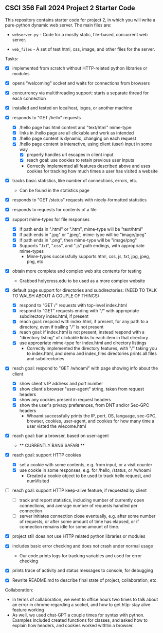 CSCI 356 Fall 2024 Project 2 Starter Code
-----------------------------------------

This repository contains starter code for project 2, in which you will write a
pure-python dynamic web server. The main files are:

* `webserver.py` - Code for a mostly static, file-based, concurrent web server.

* `web_files` - A set of test html, css, image, and other files for the server.

Tasks:

- [x] implemented from scratch without HTTP-related python libraries or modules
- [x] opens "welcoming" socket and waits for connections from browsers  
- [x] concurrency via multithreading support: starts a separate thread for each connection
- [x] installed and tested on localhost, logos, or another machine
- [x] responds to "GET /hello" requests
  - [x] /hello page has html content and "text/html" mime-type
  - [x] links in /hello page are all clickable and work as intended
  - [x] /hello page content is dynamic, changing on each request
  - [x] /hello page content is interactive, using client (user) input in some way
     - [x] properly handles url escapes in client input
     - [x] reach goal: use cookies to retain previous user inputs
      - Correctly implemented all features described above and uses cookies for tracking how much times a user has visited a website
- [x] tracks basic statistics, like number of connections, errors, etc.
  - Can be found in the statistics page  
- [x] responds to "GET /status" requests with nicely-formatted statistics
- [x] responds to requests for contents of a file
- [x] support mime-types for file responses
    - [x] If path ends in ".html" or ".htm", mime-type will be "text/html"
    - [x] If path ends in ".jpg" or ".jpeg", mime-type will be "image/jpeg"
    - [x] If path ends in ".png", then mime-type will be "image/png"
    - [x] Supports ".txt", ".css", and ".js" path endings, with appropriate mime-types
      - Mime-types successfully supports html, css, js, txt, jpg, jpeg, png, etc 
- [x] obtain more complete and complex web site contents for testing
    - Grabbed holycross.edu to be used as a more complex website
- [x] default page support for directories and subdirectories: (NEED TO TALK TO WALSH ABOUT A COUPLE OF THINGS)
    - [x] respond to "GET /" requests with top-level index.html
    - [x] respond to "GET" requests ending with "/" with appropriate
      subdirectory index.html, if present
    - [x] reach goal: respond with index.html, if present, for any path to a
      directory, even if trailing "/" is not present 
    - [x] reach goal: if index.html is not present, instead respond with a
      "directory listing" of clickable links to each item in that directory
    - [x] use appropriate mime-type for index.html and directory listings
      - Correctly implemented the directory features, with "/" taking you to index.html, and demo and index_files directories prints all files and subdirectories  
- [x] reach goal: respond to "GET /whoami" with page showing info about the client
    - [x] show client's IP address and port number
    - [x] show client's browser "user-agent" string, taken from request headers
    - [x] show any cookies present in request headers
    - [x] show the user's privacy preferences, from DNT and/or Sec-GPC headers
      - Whoami successfully prints the IP, port, OS, language, sec-GPC, browser, cookies, user-agent, and cookies for how many time a user visted the wlecome.html  
- [x] reach goal: ban a browser, based on user-agent 
    - ** CURRENTLY BANS SAFARI **
- [x] reach goal: support HTTP cookies
    - [x] set a cookie with some contents, e.g. from input, or a visit counter
    - [x] use cookie in some responses, e.g. for /hello, /status, or /whoami
      -  Created a cookie object to be used to track hello request, and numVisited
- [ ] reach goal: support HTTP keep-alive feature, if requested by client
    - [ ] track and report statistics, including number of currently open
      connections, and average number of requests handled per connection
    - [ ] server initiates connection close eventually, e.g. after some number
      of requests, or after some amount of time has elapsed, or if connection
      remains idle for some amount of time.
- [x] project still does not use HTTP related python libraries or modules
- [x] includes basic error checking and does not crash under normal usage
  - Our code prints logs for tracking variables and used for error checking
- [x] prints trace of activity and status messages to console, for debugging
- [x] Rewrite README.md to describe final state of project, collaboration, etc.


Collaboration:
  - In terms of collaboration, we went to office hours two times to talk about an error in chrome regarding a socket, and how to get http-stay alive feature working
  - As well, we used chat-GPT a couple times for syntax with python. Examples included created functions for classes, and asked how to explain how headers, and cookies worked withtin a browser. 

